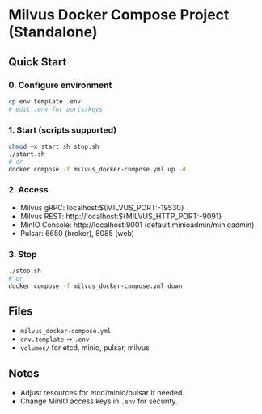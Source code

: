 # Milvus Docker Compose Project (Standalone)

## Quick Start

### 0. Configure environment
```bash
cp env.template .env
# edit .env for ports/keys
```

### 1. Start (scripts supported)
```bash
chmod +x start.sh stop.sh
./start.sh
# or
docker compose -f milvus_docker-compose.yml up -d
```

### 2. Access
- Milvus gRPC: localhost:${MILVUS_PORT:-19530}
- Milvus REST: http://localhost:${MILVUS_HTTP_PORT:-9091}
- MinIO Console: http://localhost:9001 (default minioadmin/minioadmin)
- Pulsar: 6650 (broker), 8085 (web)

### 3. Stop
```bash
./stop.sh
# or
docker compose -f milvus_docker-compose.yml down
```

## Files
- `milvus_docker-compose.yml`
- `env.template` -> `.env`
- `volumes/` for etcd, minio, pulsar, milvus

## Notes
- Adjust resources for etcd/minio/pulsar if needed.
- Change MinIO access keys in `.env` for security.
